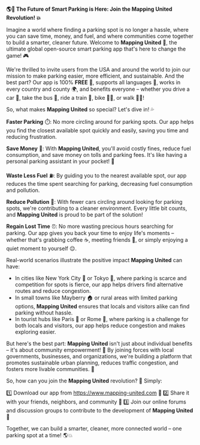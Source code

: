 **🌎💨 The Future of Smart Parking is Here: Join the Mapping United Revolution! 💥**

Imagine a world where finding a parking spot is no longer a hassle, where you can save time, money, and fuel, and where communities come together to build a smarter, cleaner future. Welcome to **Mapping United** 📍, the ultimate global open-source smart parking app that's here to change the game! 🎮

We're thrilled to invite users from the USA and around the world to join our mission to make parking easier, more efficient, and sustainable. And the best part? Our app is 100% **FREE** 💸, supports all languages 👥, works in every country and county 🌍, and benefits everyone – whether you drive a car 🚗, take the bus 🚌, ride a train 🚂, bike 🚴‍♀️, or walk 🏃‍♂️!

So, what makes **Mapping United** so special? Let's dive in! 💦

**Faster Parking** ⏱️: No more circling around for parking spots. Our app helps you find the closest available spot quickly and easily, saving you time and reducing frustration.

**Save Money** 💸: With **Mapping United**, you'll avoid costly fines, reduce fuel consumption, and save money on tolls and parking fees. It's like having a personal parking assistant in your pocket! 📱

**Waste Less Fuel** ⛽️: By guiding you to the nearest available spot, our app reduces the time spent searching for parking, decreasing fuel consumption and pollution.

**Reduce Pollution** 🌿: With fewer cars circling around looking for parking spots, we're contributing to a cleaner environment. Every little bit counts, and **Mapping United** is proud to be part of the solution!

**Regain Lost Time** ⏰: No more wasting precious hours searching for parking. Our app gives you back your time to enjoy life's moments – whether that's grabbing coffee ☕️, meeting friends 🤩, or simply enjoying a quiet moment to yourself 😌.

Real-world scenarios illustrate the positive impact **Mapping United** can have:

* In cities like New York City 🗽️ or Tokyo 🗼️, where parking is scarce and competition for spots is fierce, our app helps drivers find alternative routes and reduce congestion.
* In small towns like Mayberry 🏠 or rural areas with limited parking options, **Mapping United** ensures that locals and visitors alike can find parking without hassle.
* In tourist hubs like Paris 🗼️ or Rome 🏯, where parking is a challenge for both locals and visitors, our app helps reduce congestion and makes exploring easier.

But here's the best part: **Mapping United** isn't just about individual benefits – it's about community empowerment! 💪 By joining forces with local governments, businesses, and organizations, we're building a platform that promotes sustainable urban planning, reduces traffic congestion, and fosters more livable communities. 🌈

So, how can you join the **Mapping United** revolution? 🎉 Simply:

1️⃣ Download our app from https://www.mapping-united.com 👀
2️⃣ Share it with your friends, neighbors, and community 📱
3️⃣ Join our online forums and discussion groups to contribute to the development of **Mapping United** 💬

Together, we can build a smarter, cleaner, more connected world – one parking spot at a time! 🌎💥